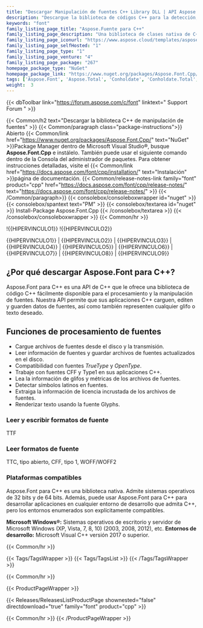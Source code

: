 ```yaml
---
title: "Descargar Manipulación de fuentes C++ Library DLL | API Aspose.Font"
description: "Descargue la biblioteca de códigos C++ para la detección, extracción y manipulación de fuentes a través de la API. Admite fuentes TrueType, OpenType, CFF y Type1, símbolos, glifos y licencias."
keywords: "font"
family_listing_page_title: "Aspose.Fuente para C++"
family_listing_page_description: "Una biblioteca de clases nativa de C++ que permite la manipulación de tipos de fuentes, incluidas las fuentes CFF, TTF, TrueType, OpenType y Type1."
family_listing_page_iconurl: "https://www.aspose.cloud/templates/aspose/App_Themes/V3/images/font/272x272/aspose_font-for-cpp.png"
family_listing_page_selfHosted: "1"
family_listing_page_type: "1"
family_listing_page_venture: "4"
family_listing_page_package: "267"
homepage_package_type: "NuGet"
homepage_package_link: "https://www.nuget.org/packages/Aspose.Font.Cpp/"
tags: ['Aspose.Font', 'Aspose.Total', 'Conholdate', 'Conholdate.Total', 'TTF', 'TTC', 'OpenType', 'CFF', 'Type1', 'Font', 'Fonts-API', 'Assembly', 'API', 'Component', 'Font-C++-API', 'C++', 'Glyphs', 'Latin-Fonts', 'C++-Native-Library', 'Windows', 'Visual-C++', 'Microsoft', 'CFF-Font', 'Native', 'C++', 'CPP', 'Library']
weight:  3
---
```


{{< dbToolbar link="https://forum.aspose.com/c/font" linktext=" Support Forum " >}}

{{< Common/h2 text="Descargar la biblioteca C++ de manipulación de fuentes"  >}}
{{< Common/paragraph class="package-instructions">}}
Abierto
{{< Common/link href="https://www.nuget.org/packages/Aspose.Font.Cpp/" text="NuGet"  >}}Package Manager dentro de Microsoft Visual Studio®, busque <b>Aspose.Font.Cpp</b> e instálelo. También puede usar el siguiente comando dentro de la Consola del administrador de paquetes. Para obtener instrucciones detalladas, visite el
{{< Common/link href="https://docs.aspose.com/font/cpp/installation/" text="Instalación"  >}}página de documentación.
{{< Common/release-notes-link family="font" product="cpp" href="https://docs.aspose.com/font/cpp/release-notes/" text="https://docs.aspose.com/font/cpp/release-notes/"  >}}
{{< /Common/paragraph>}}
{{< consolebox/consoleboxwrapper id="nuget" >}}
       {{< consolebox/spantext text="PM" >}}
       {{< consolebox/textarea id="nuget" >}} Install-Package Aspose.Font.Cpp {{< /consolebox/textarea >}}
{{< /consolebox/consoleboxwrapper >}}
{{< Common/hr >}}

!{{HIPERVINCULO1}} !{{HIPERVINCULO2}}

{{HIPERVINCULO1}} | {{HIPERVINCULO2}} | {{HIPERVINCULO3}} | {{HIPERVINCULO4}} | {{HIPERVINCULO5}} | {{HIPERVINCULO6}} | {{HIPERVINCULO7}} | {{HIPERVINCULO8}} | {{HIPERVINCULO9}}

## ¿Por qué descargar Aspose.Font para C++?

Aspose.Font para C++ es una API de C++ que le ofrece una biblioteca de código C++ fácilmente disponible para el procesamiento y la manipulación de fuentes. Nuestra API permite que sus aplicaciones C++ carguen, editen y guarden datos de fuentes, así como también representen cualquier glifo o texto deseado.

## Funciones de procesamiento de fuentes

- Cargue archivos de fuentes desde el disco y la transmisión.
- Leer información de fuentes y guardar archivos de fuentes actualizados en el disco.
- Compatibilidad con fuentes *TrueType* y *OpenType*.
- Trabaje con fuentes CFF y Type1 en sus aplicaciones C++.
- Lea la información de glifos y métricas de los archivos de fuentes.
- Detectar símbolos latinos en fuentes.
- Extraiga la información de licencia incrustada de los archivos de fuentes.
- Renderizar texto usando la fuente Glyphs.

### Leer y escribir formatos de fuente

TTF

### Leer formatos de fuente

TTC, tipo abierto, CFF, tipo 1, WOFF/WOFF2

### Plataformas compatibles

Aspose.Font para C++ es una biblioteca nativa. Admite sistemas operativos de 32 bits y de 64 bits. Además, puede usar Aspose.Font para C++ para desarrollar aplicaciones en cualquier entorno de desarrollo que admita C++, pero los entornos enumerados son explícitamente compatibles.

**Microsoft Windows®:** Sistemas operativos de escritorio y servidor de Microsoft Windows (XP, Vista, 7, 8, 10) (2003, 2008, 2012), etc.
**Entornos de desarrollo:** Microsoft Visual C++ versión 2017 o superior.

{{< Common/hr >}}

{{< Tags/TagsWrapper >}}
 {{< Tags/TagsList >}}
{{< /Tags/TagsWrapper >}}

{{< Common/hr >}}

{{< ProductPageWrapper >}}
<!-- ReleasesListProductPage-->
   {{< Releases/ReleasesListProductPage shownested="false"  directdownload="true" family="font" product="cpp" >}}
<!-- /ReleasesListProductPage-->
{{< Common/hr >}}
{{< /ProductPageWrapper >}}


